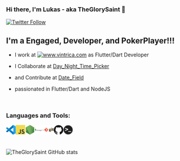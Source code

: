 ### Hi there, I'm Lukas - aka TheGlorySaint 👋 

[![Twitter Follow](https://img.shields.io/twitter/url?label=Twitter&style=social&url=https%3A%2F%2Ftwitter.com%2FTempel_Ritter)](https://twitter.com/Tempel_Ritter)

## I'm a Engaged, Developer, and PokerPlayer!!!

- I work at [<img alt="www.vintrica.com" width="120px" src="https://www.vintrica.com/de/"/>][vintrica] as Flutter/Dart Developer

- I Collaborate at [Day_Night_Time_Picker](https://github.com/subhamayd2/day_night_time_picker)
- and Contribute at [Date_Field](https://github.com/GaspardMerten/date_field)
- passionated in Flutter/Dart and NodeJS

<br />

### Languages and Tools:

<img align="left" alt="Visual Studio Code" width="26px" src="https://raw.githubusercontent.com/github/explore/80688e429a7d4ef2fca1e82350fe8e3517d3494d/topics/visual-studio-code/visual-studio-code.png" />
<img align="left" alt="JavaScript" width="26px" src="https://raw.githubusercontent.com/github/explore/80688e429a7d4ef2fca1e82350fe8e3517d3494d/topics/javascript/javascript.png" />
<img align="left" alt="Node.js" width="26px" src="https://raw.githubusercontent.com/github/explore/80688e429a7d4ef2fca1e82350fe8e3517d3494d/topics/nodejs/nodejs.png" />
<img align="left" alt="MongoDB" width="26px" src="https://raw.githubusercontent.com/github/explore/80688e429a7d4ef2fca1e82350fe8e3517d3494d/topics/mongodb/mongodb.png" />
<img align="left" alt="Git" width="26px" src="https://raw.githubusercontent.com/github/explore/80688e429a7d4ef2fca1e82350fe8e3517d3494d/topics/git/git.png" />
<img align="left" alt="GitHub" width="26px" src="https://raw.githubusercontent.com/github/explore/78df643247d429f6cc873026c0622819ad797942/topics/github/github.png" />
<img align="left" alt="Terminal" width="26px" src="https://raw.githubusercontent.com/github/explore/80688e429a7d4ef2fca1e82350fe8e3517d3494d/topics/terminal/terminal.png" />

<br />
<br />
<br />

![TheGlorySaint GitHub stats](https://github-readme-stats.vercel.app/api?username=TheGlorySaint&count_private=true&show_icons=true)

[vintrica]: https://vintrica.com

